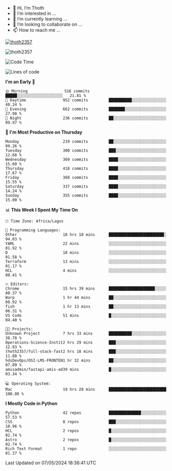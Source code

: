 <!---
thoth2357/thoth2357 is a ✨ special ✨ repository because its `README.md` (this file) appears on your GitHub profile.
You can click the Preview link to take a look at your changes.
--->

- 👋 Hi, I’m Thoth
- 👀 I’m interested in ...
- 🌱 I’m currently learning ...
- 💞️ I’m looking to collaborate on ...
- 📫 How to reach me ...


<p align="left"> <a href="https://github.com/ryo-ma/github-profile-trophy"><img src="https://github-profile-trophy.vercel.app/?username=thoth2357&theme=gruvbox&no-bg=true&no-frame=false&title=MultiLanguage,Commits,Repositories,Stars,Followers,PullRequest,Reviews,Issues" alt="thoth2357" /></a> </p>

<p align="left"> <img src="https://komarev.com/ghpvc/?username=thoth2357&label=Profile%20views&color=0e75b6&style=flat" alt="thoth2357" /> </p>

<!--START_SECTION:waka-->
![Code Time](http://img.shields.io/badge/Code%20Time-2%2C938%20hrs%2051%20mins-blue)

![Lines of code](https://img.shields.io/badge/From%20Hello%20World%20I%27ve%20Written-30.9%20million%20lines%20of%20code-blue)

**I'm an Early 🐤** 

```text
🌞 Morning                516 commits         █████░░░░░░░░░░░░░░░░░░░░   21.81 % 
🌆 Daytime                952 commits         ██████████░░░░░░░░░░░░░░░   40.24 % 
🌃 Evening                662 commits         ███████░░░░░░░░░░░░░░░░░░   27.98 % 
🌙 Night                  236 commits         ██░░░░░░░░░░░░░░░░░░░░░░░   09.97 % 
```
📅 **I'm Most Productive on Thursday** 

```text
Monday                   219 commits         ██░░░░░░░░░░░░░░░░░░░░░░░   09.26 % 
Tuesday                  300 commits         ███░░░░░░░░░░░░░░░░░░░░░░   12.68 % 
Wednesday                369 commits         ████░░░░░░░░░░░░░░░░░░░░░   15.60 % 
Thursday                 418 commits         ████░░░░░░░░░░░░░░░░░░░░░   17.67 % 
Friday                   368 commits         ████░░░░░░░░░░░░░░░░░░░░░   15.55 % 
Saturday                 337 commits         ████░░░░░░░░░░░░░░░░░░░░░   14.24 % 
Sunday                   355 commits         ████░░░░░░░░░░░░░░░░░░░░░   15.00 % 
```


📊 **This Week I Spent My Time On** 

```text
🕑︎ Time Zone: Africa/Lagos

💬 Programming Languages: 
Other                    18 hrs 18 mins      ████████████████████████░   94.03 % 
YAML                     22 mins             ░░░░░░░░░░░░░░░░░░░░░░░░░   01.92 % 
D                        18 mins             ░░░░░░░░░░░░░░░░░░░░░░░░░   01.58 % 
Terraform                13 mins             ░░░░░░░░░░░░░░░░░░░░░░░░░   01.17 % 
HCL                      4 mins              ░░░░░░░░░░░░░░░░░░░░░░░░░   00.41 % 

🔥 Editors: 
Chrome                   15 hrs 39 mins      ████████████████████░░░░░   80.37 % 
Warp                     1 hr 44 mins        ██░░░░░░░░░░░░░░░░░░░░░░░   08.92 % 
fish                     1 hr 13 mins        ██░░░░░░░░░░░░░░░░░░░░░░░   06.31 % 
VS Code                  51 mins             █░░░░░░░░░░░░░░░░░░░░░░░░   04.40 % 

🐱‍💻 Projects: 
Unknown Project          7 hrs 33 mins       ██████████░░░░░░░░░░░░░░░   38.78 % 
Operations-Science-Instit2 hrs 29 mins       ███░░░░░░░░░░░░░░░░░░░░░░   12.83 % 
thoth2357/full-stack-fast2 hrs 18 mins       ███░░░░░░░░░░░░░░░░░░░░░░   11.88 % 
hdsDevOps/OSI-LMS-FRONTEN1 hr 32 mins        ██░░░░░░░░░░░░░░░░░░░░░░░   07.89 % 
amisadmin/fastapi-amis-ad39 mins             █░░░░░░░░░░░░░░░░░░░░░░░░   03.34 % 

💻 Operating System: 
Mac                      19 hrs 28 mins      █████████████████████████   100.00 % 
```

**I Mostly Code in Python** 

```text
Python                   42 repos            ██████████████░░░░░░░░░░░   57.53 % 
CSS                      8 repos             ███░░░░░░░░░░░░░░░░░░░░░░   10.96 % 
HCL                      2 repos             █░░░░░░░░░░░░░░░░░░░░░░░░   02.74 % 
Astro                    2 repos             █░░░░░░░░░░░░░░░░░░░░░░░░   02.74 % 
Rich Text Format         1 repo              ░░░░░░░░░░░░░░░░░░░░░░░░░   01.37 % 
```




 Last Updated on 07/05/2024 18:36:41 UTC
<!--END_SECTION:waka-->
<!--![](http://github-profile-summary-cards.vercel.app/api/cards/profile-details?username=thoth2357&theme=2077)

![](http://github-profile-summary-cards.vercel.app/api/cards/stats?username=thoth2357&theme=2077)![](http://github-profile-summary-cards.vercel.app/api/cards/productive-time?username=thoth2357&theme=2077&utcOffset=8) -->
